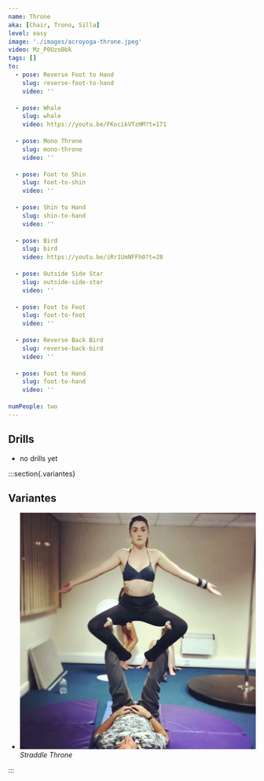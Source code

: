 ```yaml
---
name: Throne
aka: [Chair, Trono, Silla]
level: easy
image: './images/acroyoga-throne.jpeg'
video: Mz_P0UzoBbk
tags: []
to:
  - pose: Reverse Foot to Hand
    slug: reverse-foot-to-hand
    video: ''

  - pose: Whale
    slug: whale
    video: https://youtu.be/FKocikVTzHM?t=171

  - pose: Mono Throne
    slug: mono-throne
    video: ''

  - pose: Foot to Shin
    slug: foot-to-shin
    video: ''

  - pose: Shin to Hand
    slug: shin-to-hand
    video: ''

  - pose: Bird
    slug: bird
    video: https://youtu.be/iRr1UmNFFh0?t=28

  - pose: Outside Side Star
    slug: outside-side-star
    video: ''

  - pose: Foot to Foot
    slug: foot-to-foot
    video: ''

  - pose: Reverse Back Bird
    slug: reverse-back-bird
    video: ''

  - pose: Foot to Hand
    slug: foot-to-hand
    video: ''

numPeople: two
---
```


## Drills

- no drills yet

:::section{.variantes}

## Variantes

- ![Straddle Throne](./images/acroyoga-straddle-throne.jpeg)
  _Straddle Throne_

:::
